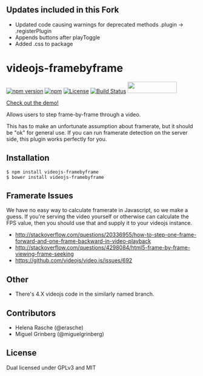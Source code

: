 ## Updates included in this Fork

- Updated code causing warnings for deprecated methods .plugin -> .registerPlugin
- Appends buttons after playToggle
- Added .css to package

videojs-framebyframe
====================

[![npm version](https://img.shields.io/npm/v/videojs-framebyframe.svg?style=flat)](https://www.npmjs.com/package/videojs-framebyframe)
[![npm](https://img.shields.io/npm/dm/videojs-framebyframe.svg)]()
[![License](https://img.shields.io/npm/l/videojs-framebyframe.svg)](LICENSE)
[![Build Status](https://travis-ci.org/erasche/videojs-framebyframe.svg?branch=master)](https://travis-ci.org/erasche/videojs-framebyframe)
<a href="http://bower.io/search/?q=videojs-framebyframe">
<img src="https://benschwarz.github.io/bower-badges/badge@2x.png" width="130" height="30">
</a>

[Check out the demo!](https://erasche.github.io/videojs-framebyframe)

Allows users to step frame-by-frame through a video.

This has to make an unfortunate assumption about framerate, but it should be
"ok" for general use. If you can run framerate detection on the server side,
this plugin works perfectly for you.

## Installation

```console
$ npm install videojs-framebyframe
$ bower install videojs-framebyframe
```

## Framerate Issues

We have no easy way to calculate framerate in Javascript, so we make a guess.
If you're serving the video yourself or otherwise can calculate the FPS value,
then you should use that and supply it to your videojs instance.

- http://stackoverflow.com/questions/20336955/how-to-step-one-frame-forward-and-one-frame-backward-in-video-playback
- http://stackoverflow.com/questions/4298084/html5-frame-by-frame-viewing-frame-seeking
- https://github.com/videojs/video.js/issues/692

## Other

- There's 4.X videojs code in the similarly named branch.


## Contributors

- Helena Rasche (@erasche)
- Miguel Grinberg (@miguelgrinberg)

## License

Dual licensed under GPLv3 and MIT
